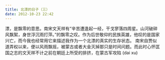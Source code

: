 ```yaml
---
title: 北漂的日子（三）
date: 2012-10-23 22:42
---
```


漂，是飘零的意思。南宋文天祥有“辛苦遭逢起一经，干戈寥落四周星。山河破碎风飘絮，身世浮沉雨打萍。”的飘零之叹。作为后世敬仰的民族英雄，他叹的是国家兴亡，而今我也经常用它来描述我作为一个北漂的真实的生存状态。
南宋自贾似道弄权以来，便以风雨飘摇，被蒙古或者大金灭掉那只是时间问题。而此时心怀匡国之志的文天祥不计之前在朝廷上所受的排挤，在蒙古军攻陷     (dai xu)